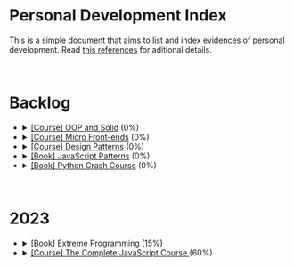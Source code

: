 # Personal Development Index

This is a simple document that aims to list and index evidences of personal development. Read [this references](./docs/references.md) for aditional details.

</br>
<h1>Backlog</h1>
<ul>
  <li>
    <details> 
      <summary>
        <a href="https://www.alura.com.br/curso-online-solid-orientacao-objetos-java">[Course] OOP and Solid</a> (0%)
      </summary>
      <ul>
        <li>
          Started: 
        </li>
        <li>
          Finished:
        </li>
      </ul>
      </details>
  </li>
  <li>
    <details> 
      <summary>
        <a href="">[Course] Micro Front-ends</a> (0%)
      </summary>
      <ul>
        <li>
          Started: 
        </li>
        <li>
          Finished:
        </li>
      </ul>
      </details>
  </li>
  <li>
    <details> 
      <summary>
        <a href="https://www.coursera.org/learn/design-patterns">[Course] Design Patterns </a> (0%)
      </summary>
      <ul>
        <li>
          Started: 
        </li>
        <li>
          Finished:
        </li>
      </ul>
      </details>
  </li>
  <li>
    <details> 
      <summary>
        <a href="https://www.amazon.com.br/Padr%C3%B5es-Javascript-Stoyan-Stefanov/dp/857522266X/ref=sr_1_1?keywords=padroes+javascript&qid=1676335657&sprefix=padroe%2Caps%2C224&sr=8-1">[Book] JavaScript Patterns</a> (0%)
      </summary>
      <ul>
        <li>
          Started: 
        </li>
        <li>
          Finished:
        </li>
      </ul>
      </details>
  </li>
  <li>
    <details> 
      <summary>
        <a href="https://www.amazon.com.br/Python-Crash-Course-Eric-Matthes/dp/1593279280/ref=sr_1_1?__mk_pt_BR=%C3%85M%C3%85%C5%BD%C3%95%C3%91&crid=2C49SHA5JS31X&keywords=Python+Crash+Course&qid=1676335805&sprefix=python+crash+course%2Caps%2C208&sr=8-1&ufe=app_do%3Aamzn1.fos.6121c6c4-c969-43ae-92f7-cc248fc6181d">[Book] Python Crash Course</a> (0%)
      </summary>
      <ul>
        <li>
          Started: 
        </li>
        <li>
          Finished:
        </li>
      </ul>
      </details>
  </li>
</ul>
</br>

<h1>2023</h1>
<ul>
  <li>
    <details> 
    <summary>
      <a href="https://www.amazon.com.br/Extreme-Programming-Pocket-Guide-Development-ebook/dp/B00BIRRRX2/ref=sr_1_4?keywords=extreme+programming&qid=1676336171&sprefix=extreme+progra%2Caps%2C243&sr=8-4" target="_blank">[Book] Extreme Programming</a> (15%)
    </summary>
    <ul>
        <li>
          Started: 2023-02-10
        </li>
        <li>
          Finished: 
        </li>
      </ul>
    </details>
  </li>
  <li>
    <details> 
    <summary>
      <a href="https://github.com/carlosaflach/Complete-JavaScript-Course">[Course] The Complete JavaScript Course </a> (60%)
    </summary>
    <ul>
        <li>
          Started: 2023-09-02
        </li>
        <li>
          Finished:
        </li>
      </ul>
    </details>
  </li>
  <!-- <li>
    <details> 
    <summary>
      <a href="https://www.udemy.com/course/react-and-typescript-build-a-portfolio-project/" target="_blank">[Course] React with TypeScript</a> (5%)
    </summary>
    <ul>
        <li>
          Started: 2023-02-01
        </li>
        <li>
          Finished: 
        </li>
      </ul>
    </details>
  </li>
   <li>
    <details> 
    <summary>
      <a href="https://github.com/carlosaflach/scale_react_w_nx">[Course] Scale React Development with Nx</a> (100%)
    </summary>
    <ul>
        <li>
          Started: 2023-01-16
        </li>
        <li>
          Finished: 2023-02-22
        </li>
    </ul>
  </li>
  <li>
    <details> 
    <summary>
      <a href="https://www.credential.net/c4f2619f-d345-4173-8f5d-fa63f1884fab#gs.pzv58f" target="_blank">[Course] Computer Science</a> (100%)
    </summary>
    <ul>
        <li>
          Started: 2022-10-25
        </li>
        <li>
          Finished: 2023-01-24
        </li>
      </ul>
    </details>
  </li>
</ul>
</br>
 
<h1>2022</h1>
<ul>
  <li>
    <details> 
      <summary>
          <a href="https://www.credential.net/3e715f97-07de-4d14-99c7-aba9ecb42bdf#gs.ms14tt" target="_blank">[Course] Back-End Development</a> (100%)
      </summary>
      <ul>
      <li>
        Started: 2022-02-04
      </li>
      <li>
        Finished: 2022-10-25
      </li>
    </ul>
    </details>
  </li>
  <li>
    <details> 
      <summary>
          <a href="https://www.linkedin.com/learning/certificates/695c2e244182d3bf0b1c86004aae229e5e9475d23865ce00ce6cef0742ba8387" target="_blank">[Course] Agile Software Development</a> (100%)
      </summary>
      <ul>
      <li>
        Started: 2022-07-20
      </li>
      <li>
        Finished: 2022-07-25
      </li>
    </ul>
    </details>
  </li>
  <li>
    <details> 
      <summary>
          <a href="https://www.udemy.com/certificate/UC-77f77879-2c31-4ea4-ae0c-78fca1e02a17/" target="_blank">[Course] Responsive Real-World Websites with HTML and CSS</a> (100%)
      </summary>
      <ul>
      <li>
        Started: 2021-01-20
      </li>
      <li>
        Finished: 2022-05-31
      </li>
    </ul>
    </details>
  </li>
  <li>
    <details> 
      <summary>
          <a href="https://www.credential.net/88b1c48a-4191-4d42-b2ee-fd134b405b2a#gs.ms2yes" target="_blank">[Course] Front-End Development</a> (100%)
      </summary>
      <ul>
      <li>
        Started: 2021-09-01
      </li>
      <li>
        Finished: 2022-02-04
      </li>
    </ul>
    </details>
  </li>

</ul>
</br>

<h1>2021</h1>
<ul>
  <li>
    <details> 
      <summary>
          <a href="https://www.credential.net/5d75032c-b86e-404d-8277-c0fa82e34ea3#gs.mcbeyp" target="_blank">[Course] Fundamentals of Web Development</a> (100%)
      </summary>
      <ul>
      <li>
        Started: 2021-06-07
      </li>
      <li>
        Finished: 2021-09-01
      </li>
    </ul>
    </details>
  </li>
</ul>
</br>
